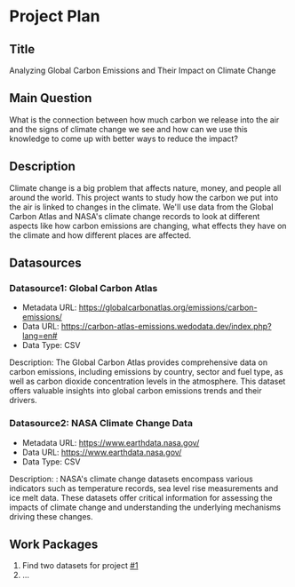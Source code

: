 # Project Plan

## Title
Analyzing Global Carbon Emissions and Their Impact on Climate Change

## Main Question

What is the connection between how much carbon we release into the air and the signs of climate change we see and how can we use this knowledge to come up with better ways to reduce the impact?

## Description

Climate change is a big problem that affects nature, money, and people all around the world. This project wants to study how the carbon we put into the air is linked to changes in the climate. We'll use data from the Global Carbon Atlas and NASA's climate change records to look at different aspects like how carbon emissions are changing, what effects they have on the climate and how different places are affected.

## Datasources

### Datasource1: Global Carbon Atlas
* Metadata URL: https://globalcarbonatlas.org/emissions/carbon-emissions/
* Data URL: https://carbon-atlas-emissions.wedodata.dev/index.php?lang=en#
* Data Type: CSV

Description: The Global Carbon Atlas provides comprehensive data on carbon emissions, including emissions by country, sector and fuel type, as well as carbon dioxide concentration levels in the atmosphere. This dataset offers valuable insights into global carbon emissions trends and their drivers.

### Datasource2: NASA Climate Change Data
* Metadata URL: https://www.earthdata.nasa.gov/
* Data URL: https://www.earthdata.nasa.gov/
* Data Type: CSV

Description: : NASA's climate change datasets encompass various indicators such as temperature records, sea level rise measurements and ice melt data. These datasets offer critical information for assessing the impacts of climate change and understanding the underlying mechanisms driving these changes.
## Work Packages

<!-- List of work packages ordered sequentially, each pointing to an issue with more details. -->

1. Find two datasets for project [#1][i1]
2. ...

[i1]: https://github.com/jvalue/made-template/issues/1
